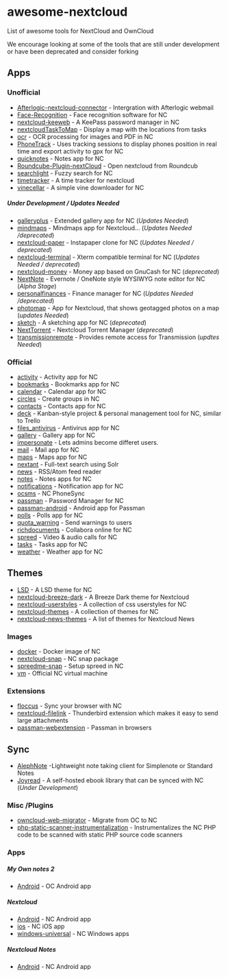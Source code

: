 # awesome-nextcloud
List of awesome tools for NextCloud and OwnCloud

We encourage looking at some of the tools that are still under development or have been deprecated and consider forking
## Apps
### Unofficial
* [Afterlogic-nextcloud-connector](https://github.com/afterlogic/nextcloud-connector) - Intergration with Afterlogic webmail
* [Face-Recognition](https://github.com/matiasdelellis/facerecognition) - Face recognition software for NC
* [nextcloud-keeweb](https://github.com/jhass/nextcloud-keeweb) - A KeePass password manager in NC
* [nextcloudTaskToMap](https://github.com/valentinbonneaud/nextcloudTaskToMap) - Display a map with the locations from tasks
* [ocr](https://github.com/janis91/ocr) - OCR processing for images and PDF in NC
* [PhoneTrack](https://gitlab.com/eneiluj/phonetrack-oc) - Uses tracking sessions to display phones position in real time and export activity to gpx for NC
* [quicknotes](https://github.com/matiasdelellis/quicknotes) - Notes app for NC
* [Roundcube-Plugin-nextCloud](https://github.com/texxasrulez/Roundcube-Plugin-nextCloud) - Open nextcloud from Roundcub
* [searchlight](https://github.com/icewind1991/searchlight) - Fuzzy search for NC
* [timetracker](https://github.com/jakobsack/timetracker) - A time tracker for nextcloud
* [vinecellar](https://github.com/ChristophWurst/vinecellar) - A simple vine downloader for NC
##### Under Development / Updates Needed
* [galleryplus](https://github.com/oparoz/galleryplus) - Extended gallery app for NC  (*Updates Needed*)
* [mindmaps](https://github.com/splitt3r/mindmaps) - Mindmaps app for Nextcloud... (*Updates Needed /deprecated*)
* [nextcloud-paper](https://github.com/andreasjacobsen93/nextcloud-paper) - Instapaper clone for NC (*Updates Needed / deprecated*)
* [nextcloud-terminal](https://github.com/gabor-udvari/nextcloud-terminal) - Xterm compatible terminal for NC (*Updates Needed / deprecated*)
* [nextcloud-money](https://github.com/powerpaul17/nc_money) - Money app based on GnuCash for NC (*deprecated*)
* [NextNote](https://github.com/brantje/nextnote) - Evernote / OneNote style WYSIWYG note editor for NC (*Alpha Stage*)
* [personalfinances](https://github.com/matiasdelellis/personalfinances) - Finance manager for NC (*Updates Needed /deprecated*)
* [photomap](https://github.com/doc-sebastian/PhotoMap) - App for Nextcloud, that shows geotagged photos on a map (*updates Needed*)
* [sketch](https://github.com/ChristophWurst/sketch) - A sketching app for NC (*deprecated*)
* [NextTorrent](https://github.com/self20/NextTorrent) - Nextcloud Torrent Manager (*deprecated*)
* [transmissionremote](https://github.com/jure965/transmissionremote) - Provides remote access for Transmission (*updtes Needed*)


### Official
* [activity](https://github.com/nextcloud/activity) - Activity app for NC
* [bookmarks](https://github.com/nextcloud/bookmarks) - Bookmarks app for NC
* [calendar](https://github.com/nextcloud/calendar) - Calendar app for NC
* [circles](https://github.com/nextcloud/circles) - Create groups in NC
* [contacts](https://github.com/nextcloud/contacts) - Contacts app for NC
* [deck](https://github.com/nextcloud/deck) - Kanban-style project & personal management tool for NC, similar to Trello
* [files_antivirus](https://github.com/nextcloud/files_antivirus) - Antivirus app for NC
* [gallery](https://github.com/nextcloud/gallery) - Gallery app for NC
* [impersonate](https://github.com/nextcloud/impersonate) - Lets admins become differet users.
* [mail](https://github.com/nextcloud/mail) - Mail app for NC
* [maps](https://github.com/nextcloud/maps) - Maps app for NC
* [nextant](https://github.com/nextcloud/nextant) - Full-text search using Solr
* [news](https://github.com/nextcloud/news) - RSS/Atom feed reader
* [notes](https://github.com/nextcloud/notes) - Notes apps for NC
* [notifications](https://github.com/nextcloud/notifications) - Notification app for NC
* [ocsms](https://github.com/nextcloud/ocsms) - NC PhoneSync
* [passman](https://github.com/nextcloud/passman) - Password Manager for NC
* [passman-android](https://github.com/nextcloud/passman-android) - Android app for Passman
* [polls](https://github.com/nextcloud/polls) - Polls app for NC
* [quota_warning](https://github.com/nextcloud/quota_warning) - Send warnings to users
* [richdocuments](https://github.com/nextcloud/richdocuments) - Collabora online for NC
* [spreed](https://github.com/nextcloud/spreed) - Video & audio calls for NC
* [tasks](https://github.com/nextcloud/tasks) - Tasks app for NC
* [weather](https://github.com/nextcloud/weather) - Weather app for NC

## Themes
* [LSD](https://github.com/jancborchardt/lsd) - A LSD theme for NC
* [nextcloud-breeze-dark](https://github.com/mwalbeck/nextcloud-breeze-dark) - A Breeze Dark theme for Nextcloud
* [nextcloud-userstyles](https://github.com/Lucidiot/nextcloud-userstyles) - A collection of css userstyles for NC
* [nextcloud-themes](https://github.com/Chais/nextcloud-themes) - A collection of themes for NC
* [nextcloud-news-themes](https://github.com/cwmke/nextcloud-news-themes) - A list of themes for Nextcloud News
### Images
* [docker](https://github.com/nextcloud/docker) - Docker image of NC
* [nextcloud-snap](https://github.com/nextcloud/nextcloud-snap) - NC snap package
* [spreedme-snap](https://github.com/nextcloud/spreedme-snap) - Setup spreed in NC
* [vm](https://github.com/nextcloud/vm) - Official NC virtual machine

### Extensions
* [floccus](https://github.com/marcelklehr/floccus) - Sync your browser with NC
* [nextcloud-filelink](https://github.com/nextcloud/nextcloud-filelink) - Thunderbird extension which makes it easy to send large attachments
* [passman-webextension](https://github.com/nextcloud/passman-webextension) - Passman in browsers

## Sync
* [AlephNote](https://github.com/Mikescher/AlephNote) -Lightweight note taking client for Simplenote or Standard Notes 
* [Joyread](https://github.com/joyread/server) - A self-hosted ebook library that can be synced with NC (*Under Development*)

### Misc /Plugins
* [owncloud-web-migrator](https://github.com/nextcloud/owncloud-web-migrator) - Migrate from OC to NC
* [php-static-scanner-instrumentalization](https://github.com/nextcloud/php-static-scanner-instrumentalization) - Instrumentalizes the NC PHP code to be scanned with static PHP source code scanners

### Apps
##### My Own notes 2
* [Android](https://github.com/aykit/MyOwnNotes) - OC Android app
##### Nextcloud
* [Android](https://github.com/nextcloud/android) - NC Android app
* [ios](https://github.com/nextcloud/ios) - NC iOS app
* [windows-universal](https://github.com/nextcloud/windows-universal) - NC Windows apps
##### Nextcloud Notes
* [Android](https://github.com/stefan-niedermann/nextcloud-notes) - NC Android app
